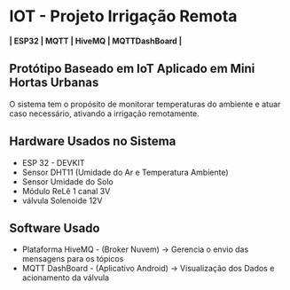 # IOT - Projeto Irrigação Remota
**| ESP32 | MQTT | HiveMQ | MQTTDashBoard |**

## Protótipo Baseado em IoT Aplicado em Mini Hortas Urbanas
O sistema tem o propósito de monitorar temperaturas do ambiente e atuar caso necessário, ativando a irrigação remotamente. 

## Hardware Usados no Sistema
+ ESP 32 - DEVKIT
+ Sensor DHT11 (Umidade do Ar e Temperatura Ambiente)
+ Sensor Umidade do Solo
+ Módulo ReLê 1 canal 3V
+ válvula Solenoide 12V

## Software Usado 
+ Plataforma HiveMQ - (Broker Nuvem) -> Gerencia o envio das mensagens para os tópicos
+ MQTT DashBoard - (Aplicativo Android) -> Visualização dos Dados e acionamento da válvula

  



